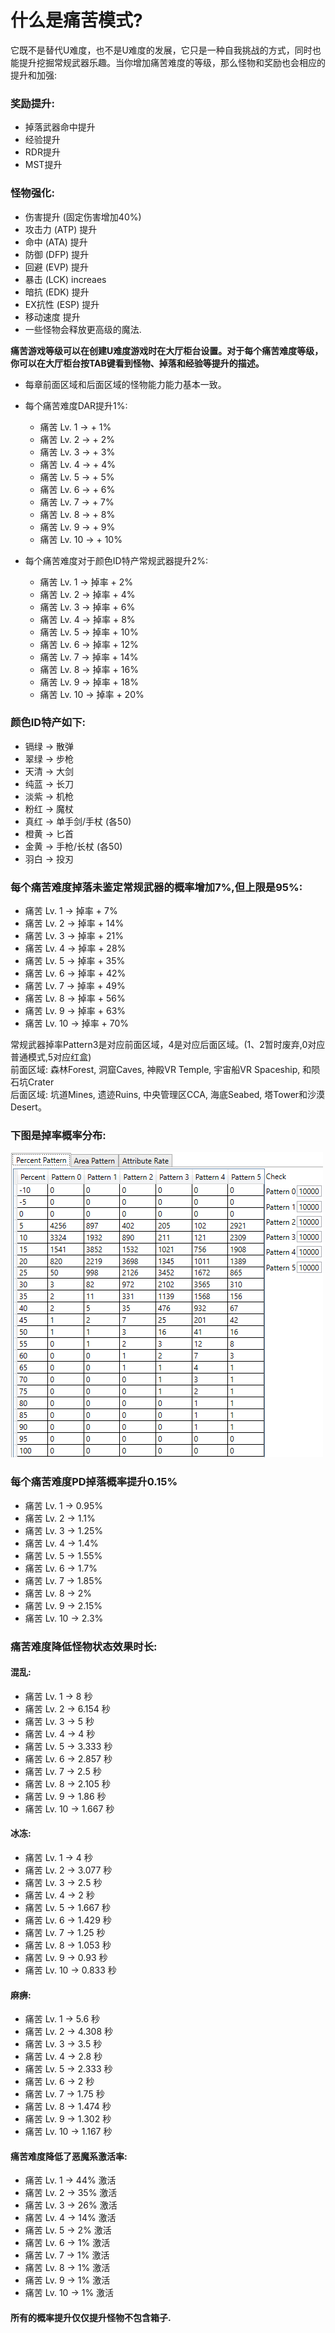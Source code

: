 # 什么是痛苦模式?

它既不是替代U难度，也不是U难度的发展，它只是一种自我挑战的方式，同时也能提升挖掘常规武器乐趣。当你增加痛苦难度的等级，那么怪物和奖励也会相应的提升和加强:

### 奖励提升:

* 掉落武器命中提升  
* 经验提升  
* RDR提升  
* MST提升

### 怪物强化:
  
* 伤害提升 (固定伤害增加40%)  
* 攻击力 (ATP) 提升  
* 命中 (ATA) 提升  
* 防御 (DFP) 提升  
* 回避 (EVP) 提升  
* 暴击 (LCK) increaes  
* 暗抗 (EDK) 提升  
* EX抗性 (ESP) 提升  
* 移动速度 提升  
* 一些怪物会释放更高级的魔法.  

**痛苦游戏等级可以在创建U难度游戏时在大厅柜台设置。对于每个痛苦难度等级，你可以在大厅柜台按TAB键看到怪物、掉落和经验等提升的描述。**

- 每章前面区域和后面区域的怪物能力能力基本一致。
- 每个痛苦难度DAR提升1%:

    * 痛苦 Lv. 1 -> + 1%  
    * 痛苦 Lv. 2 -> + 2%  
    * 痛苦 Lv. 3 -> + 3%  
    * 痛苦 Lv. 4 -> + 4%  
    * 痛苦 Lv. 5 -> + 5%  
    * 痛苦 Lv. 6 -> + 6%  
    * 痛苦 Lv. 7 -> + 7%  
    * 痛苦 Lv. 8 -> + 8%  
    * 痛苦 Lv. 9 -> + 9%  
    * 痛苦 Lv. 10 -> + 10%  

- 每个痛苦难度对于颜色ID特产常规武器提升2%:

    * 痛苦 Lv. 1 -> 掉率 + 2%  
    * 痛苦 Lv. 2 -> 掉率 + 4%  
    * 痛苦 Lv. 3 -> 掉率 + 6%  
    * 痛苦 Lv. 4 -> 掉率 + 8%  
    * 痛苦 Lv. 5 -> 掉率 + 10%  
    * 痛苦 Lv. 6 -> 掉率 + 12%  
    * 痛苦 Lv. 7 -> 掉率 + 14%  
    * 痛苦 Lv. 8 -> 掉率 + 16%  
    * 痛苦 Lv. 9 -> 掉率 + 18%  
    * 痛苦 Lv. 10 -> 掉率 + 20%  

### **颜色ID特产如下:**

* 镉绿 -> 散弹  
* 翠绿 -> 步枪  
* 天清 -> 大剑  
* 纯蓝 -> 长刀  
* 淡紫 -> 机枪  
* 粉红 -> 魔杖  
* 真红 -> 单手剑/手杖 (各50)  
* 橙黄 -> 匕首  
* 金黄 -> 手枪/长杖 (各50)  
* 羽白 -> 投刃  

### **每个痛苦难度掉落未鉴定常规武器的概率增加7%,但上限是95%:**

* 痛苦 Lv. 1 -> 掉率 + 7%  
* 痛苦 Lv. 2 -> 掉率 + 14%  
* 痛苦 Lv. 3 -> 掉率 + 21%  
* 痛苦 Lv. 4 -> 掉率 + 28%  
* 痛苦 Lv. 5 -> 掉率 + 35%  
* 痛苦 Lv. 6 -> 掉率 + 42%  
* 痛苦 Lv. 7 -> 掉率 + 49%  
* 痛苦 Lv. 8 -> 掉率 + 56%  
* 痛苦 Lv. 9 -> 掉率 + 63%  
* 痛苦 Lv. 10 -> 掉率 + 70%  

常规武器掉率Pattern3是对应前面区域，4是对应后面区域。(1、2暂时废弃,0对应普通模式,5对应红盒)  
前面区域: 森林Forest, 洞窟Caves, 神殿VR Temple, 宇宙船VR Spaceship, 和陨石坑Crater  
后面区域: 坑道Mines, 遗迹Ruins, 中央管理区CCA, 海底Seabed, 塔Tower和沙漠Desert。

### **下图是掉率概率分布:**

![compat](./static/img/percent_patterns.jpg)

### **每个痛苦难度PD掉落概率提升0.15%**

* 痛苦 Lv. 1 -> 0.95%  
* 痛苦 Lv. 2 -> 1.1%  
* 痛苦 Lv. 3 -> 1.25%  
* 痛苦 Lv. 4 -> 1.4%  
* 痛苦 Lv. 5 -> 1.55%  
* 痛苦 Lv. 6 -> 1.7%  
* 痛苦 Lv. 7 -> 1.85%  
* 痛苦 Lv. 8 -> 2%  
* 痛苦 Lv. 9 -> 2.15%  
* 痛苦 Lv. 10 -> 2.3%  

### **痛苦难度降低怪物状态效果时长:**

#### **混乱:**

* 痛苦 Lv. 1 -> 8 秒  
* 痛苦 Lv. 2 -> 6.154 秒  
* 痛苦 Lv. 3 -> 5 秒  
* 痛苦 Lv. 4 -> 4 秒  
* 痛苦 Lv. 5 -> 3.333 秒  
* 痛苦 Lv. 6 -> 2.857 秒  
* 痛苦 Lv. 7 -> 2.5 秒  
* 痛苦 Lv. 8 -> 2.105 秒  
* 痛苦 Lv. 9 -> 1.86 秒  
* 痛苦 Lv. 10 -> 1.667 秒  

#### **冰冻:**

* 痛苦 Lv. 1 -> 4 秒  
* 痛苦 Lv. 2 -> 3.077 秒  
* 痛苦 Lv. 3 -> 2.5 秒  
* 痛苦 Lv. 4 -> 2 秒  
* 痛苦 Lv. 5 -> 1.667 秒  
* 痛苦 Lv. 6 -> 1.429 秒
* 痛苦 Lv. 7 -> 1.25 秒  
* 痛苦 Lv. 8 -> 1.053 秒  
* 痛苦 Lv. 9 -> 0.93 秒  
* 痛苦 Lv. 10 -> 0.833 秒  

#### **麻痹:**

* 痛苦 Lv. 1 -> 5.6 秒  
* 痛苦 Lv. 2 -> 4.308 秒  
* 痛苦 Lv. 3 -> 3.5 秒  
* 痛苦 Lv. 4 -> 2.8 秒  
* 痛苦 Lv. 5 -> 2.333 秒  
* 痛苦 Lv. 6 -> 2 秒  
* 痛苦 Lv. 7 -> 1.75 秒  
* 痛苦 Lv. 8 -> 1.474 秒  
* 痛苦 Lv. 9 -> 1.302 秒  
* 痛苦 Lv. 10 -> 1.167 秒  

#### **痛苦难度降低了恶魔系激活率:**

* 痛苦 Lv. 1 -> 44% 激活  
* 痛苦 Lv. 2 -> 35% 激活  
* 痛苦 Lv. 3 -> 26% 激活  
* 痛苦 Lv. 4 -> 14% 激活  
* 痛苦 Lv. 5 -> 2% 激活  
* 痛苦 Lv. 6 -> 1% 激活  
* 痛苦 Lv. 7 -> 1% 激活  
* 痛苦 Lv. 8 -> 1% 激活  
* 痛苦 Lv. 9 -> 1% 激活  
* 痛苦 Lv. 10 -> 1% 激活  

#### **所有的概率提升仅仅提升怪物不包含箱子.**